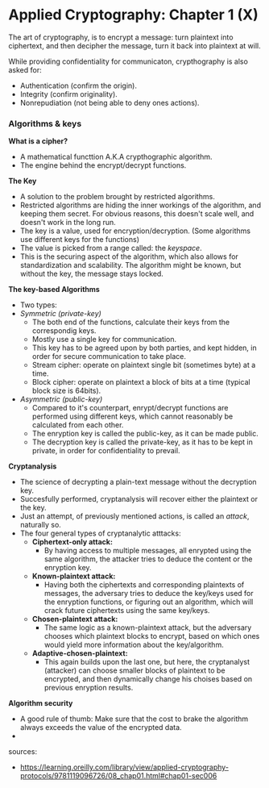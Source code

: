 # Applied Cryptography: Chapter 1 (X)

The art of cryptography, is to encrypt a message: turn plaintext into ciphertext, and then decipher the message, turn it back into plaintext at will. 

While providing confidentiality for communicaton, crypthography is also asked for:
- Authentication (confirm the origin).
- Integrity (confirm originality).
- Nonrepudiation (not being able to deny ones actions).


### Algorithms & keys

**What is a cipher?**
- A mathematical functtion A.K.A crypthographic algorithm.
- The engine behind the encrypt/decrypt functions.

**The Key**
- A solution to the problem brought by restricted algorithms.
- Restricted algorithms are hiding the inner workings of the algorithm, and keeping them secret. For obvious reasons, this doesn't scale well, and doesn't work in the long run.
- The key is a value, used for encryption/decryption. (Some algorithms use different keys for the functions)
- The value is picked from a range called: the *keyspace*.
- This is the securing aspect of the algorithm, which also allows for standardization and scalability. The algorithm might be known, but without the key, the message stays locked.

**The key-based Algorithms**
- Two types:
- *Symmetric (private-key)*
  - The both end of the functions, calculate their keys from the correspondig keys.
  - Mostly use a single key for communication.
  - This key has to be agreed upon by both parties, and kept hidden, in order for secure communication to take place.
  - Stream cipher: operate on plaintext single bit (sometimes byte) at a time.
  - Block cipher: operate on plaintext a block of bits at a time (typical block size is 64bits).
- *Asymmetric (public-key)*
  - Compared to it's counterpart, enrypt/decrypt functions are performed using different keys, which cannot reasonably be calculated from each other.
  - The enryption key is called the public-key, as it can be made public.
  - The decryption key is called the private-key, as it has to be kept in private, in order for confidentiality to prevail.
 

**Cryptanalysis**
- The science of decrypting a plain-text message without the decryption key.
- Succesfully performed, cryptanalysis will recover either the plaintext or the key.
- Just an attempt, of previously mentioned actions, is called an *attack*, naturally so.
- The four general types of cryptanalytic atttacks:
  - **Ciphertext-only attack:**
      - By having access to multiple messages, all enrypted using the same algorithm,
        the attacker tries to deduce the content or the enryption key. 
  - **Known-plaintext attack:**
      - Having both the ciphertexts and corresponding plaintexts of messages,
        the adversary tries to deduce the key/keys used for the enryption functions,
        or figuring out an algorithm, which will crack future ciphertexts using the same key/keys. 
  - **Chosen-plaintext attack:**
      - The same logic as a known-plaintext attack, but the adversary chooses which plaintext blocks to encrypt,
        based on which ones would yield more information about the key/algorithm.
  - **Adaptive-chosen-plaintext:**
    - This again builds upon the last one, but here, the cryptanalyst (attacker) can choose smaller blocks of plaintext
      to be encrypted, and then dynamically change his choises based on previous enryption results.


**Algorithm security**
- A good rule of thumb: Make sure that the cost to brake the algorithm always exceeds the value of the encrypted data. 
- 

































sources: 
- <https://learning.oreilly.com/library/view/applied-cryptography-protocols/9781119096726/08_chap01.html#chap01-sec006>
